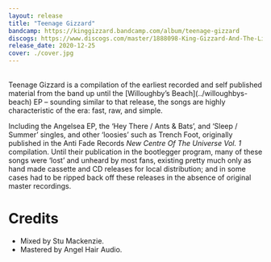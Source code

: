 ```yaml
---
layout: release
title: "Teenage Gizzard"
bandcamp: https://kinggizzard.bandcamp.com/album/teenage-gizzard
discogs: https://www.discogs.com/master/1888098-King-Gizzard-And-The-Lizard-Wizard-Teenage-Gizzard 
release_date: 2020-12-25
cover: ./cover.jpg
---
```

<br>
Teenage Gizzard is a compilation of the earliest recorded and self published material from the band up until the [Willoughby’s Beach](../willoughbys-beach) EP – sounding similar to that release, the songs are highly characteristic of the era: fast, raw, and simple.

Including the Angelsea EP, the ‘Hey There / Ants & Bats’, and ‘Sleep / Summer’ singles, and other ‘loosies’ such as Trench Foot, originally published in the Anti Fade Records _New Centre Of The Universe Vol. 1_ compilation. Until their publication in the bootlegger program, many of these songs were ‘lost’ and unheard by most fans, existing pretty much only as hand made cassette and CD releases for local distribution; and in some cases had to be ripped back off these releases in the absence of original master recordings.

# Credits

* Mixed by Stu Mackenzie. 
* Mastered by Angel Hair Audio.  
